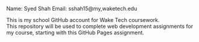 Name: Syed Shah
Email: sshah15@my,waketech.edu  

This is my school GitHub account for Wake Tech coursework.  
This repository will be used to complete web development assignments for my course, starting with this GitHub Pages assignment.

